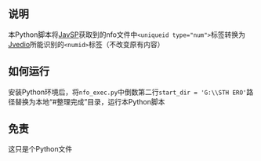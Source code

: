 ## 说明
本Python脚本将[JavSP](https://github.com/Yuukiy/JavSP)获取到的nfo文件中`<uniqueid type="num">`标签转换为[Jvedio](https://github.com/hitchao/Jvedio)所能识别的`<numid>`标签（不改变原有内容）

## 如何运行
安装Python环境后，将`nfo_exec.py`中倒数第二行`start_dir = 'G:\\STH ERO'`路径替换为本地“#整理完成”目录，运行本Python脚本

## 免责
这只是个Python文件
